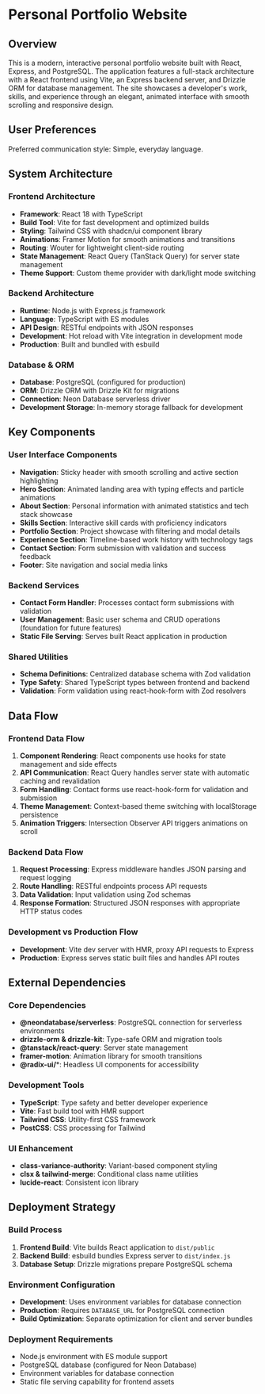 # Personal Portfolio Website

## Overview

This is a modern, interactive personal portfolio website built with React, Express, and PostgreSQL. The application features a full-stack architecture with a React frontend using Vite, an Express backend server, and Drizzle ORM for database management. The site showcases a developer's work, skills, and experience through an elegant, animated interface with smooth scrolling and responsive design.

## User Preferences

Preferred communication style: Simple, everyday language.

## System Architecture

### Frontend Architecture
- **Framework**: React 18 with TypeScript
- **Build Tool**: Vite for fast development and optimized builds
- **Styling**: Tailwind CSS with shadcn/ui component library
- **Animations**: Framer Motion for smooth animations and transitions
- **Routing**: Wouter for lightweight client-side routing
- **State Management**: React Query (TanStack Query) for server state management
- **Theme Support**: Custom theme provider with dark/light mode switching

### Backend Architecture
- **Runtime**: Node.js with Express.js framework
- **Language**: TypeScript with ES modules
- **API Design**: RESTful endpoints with JSON responses
- **Development**: Hot reload with Vite integration in development mode
- **Production**: Built and bundled with esbuild

### Database & ORM
- **Database**: PostgreSQL (configured for production)
- **ORM**: Drizzle ORM with Drizzle Kit for migrations
- **Connection**: Neon Database serverless driver
- **Development Storage**: In-memory storage fallback for development

## Key Components

### User Interface Components
- **Navigation**: Sticky header with smooth scrolling and active section highlighting
- **Hero Section**: Animated landing area with typing effects and particle animations
- **About Section**: Personal information with animated statistics and tech stack showcase
- **Skills Section**: Interactive skill cards with proficiency indicators
- **Portfolio Section**: Project showcase with filtering and modal details
- **Experience Section**: Timeline-based work history with technology tags
- **Contact Section**: Form submission with validation and success feedback
- **Footer**: Site navigation and social media links

### Backend Services
- **Contact Form Handler**: Processes contact form submissions with validation
- **User Management**: Basic user schema and CRUD operations (foundation for future features)
- **Static File Serving**: Serves built React application in production

### Shared Utilities
- **Schema Definitions**: Centralized database schema with Zod validation
- **Type Safety**: Shared TypeScript types between frontend and backend
- **Validation**: Form validation using react-hook-form with Zod resolvers

## Data Flow

### Frontend Data Flow
1. **Component Rendering**: React components use hooks for state management and side effects
2. **API Communication**: React Query handles server state with automatic caching and revalidation
3. **Form Handling**: Contact forms use react-hook-form for validation and submission
4. **Theme Management**: Context-based theme switching with localStorage persistence
5. **Animation Triggers**: Intersection Observer API triggers animations on scroll

### Backend Data Flow
1. **Request Processing**: Express middleware handles JSON parsing and request logging
2. **Route Handling**: RESTful endpoints process API requests
3. **Data Validation**: Input validation using Zod schemas
4. **Response Formation**: Structured JSON responses with appropriate HTTP status codes

### Development vs Production Flow
- **Development**: Vite dev server with HMR, proxy API requests to Express
- **Production**: Express serves static built files and handles API routes

## External Dependencies

### Core Dependencies
- **@neondatabase/serverless**: PostgreSQL connection for serverless environments
- **drizzle-orm & drizzle-kit**: Type-safe ORM and migration tools
- **@tanstack/react-query**: Server state management
- **framer-motion**: Animation library for smooth transitions
- **@radix-ui/***: Headless UI components for accessibility

### Development Tools
- **TypeScript**: Type safety and better developer experience
- **Vite**: Fast build tool with HMR support
- **Tailwind CSS**: Utility-first CSS framework
- **PostCSS**: CSS processing for Tailwind

### UI Enhancement
- **class-variance-authority**: Variant-based component styling
- **clsx & tailwind-merge**: Conditional class name utilities
- **lucide-react**: Consistent icon library

## Deployment Strategy

### Build Process
1. **Frontend Build**: Vite builds React application to `dist/public`
2. **Backend Build**: esbuild bundles Express server to `dist/index.js`
3. **Database Setup**: Drizzle migrations prepare PostgreSQL schema

### Environment Configuration
- **Development**: Uses environment variables for database connection
- **Production**: Requires `DATABASE_URL` for PostgreSQL connection
- **Build Optimization**: Separate optimization for client and server bundles

### Deployment Requirements
- Node.js environment with ES module support
- PostgreSQL database (configured for Neon Database)
- Environment variables for database connection
- Static file serving capability for frontend assets